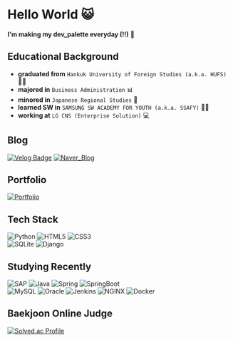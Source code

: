 # Hello World 😺
**I'm making my dev_palette everyday (!!)** 🎨

## Educational Background
- **graduated from** `Hankuk University of Foreign Studies (a.k.a. HUFS)` 👨‍🎓
- **majored in** `Business Administration` 📊
- **minored in** `Japanese Regional Studies` 🎌
- **learned SW in** `SAMSUNG SW ACADEMY FOR YOUTH (a.k.a. SSAFY)` 👨‍💻
- **working at** `LG CNS (Enterprise Solution)` 💻

## Blog
[![Velog Badge](https://img.shields.io/badge/Tech_Blog-C71A36?style=flat&logo=ApacheMaven&logoColor=white)](https://velog.io/@hong267)
[![Naver_Blog](http://img.shields.io/badge/Travel_Blog-03C75A?style=flat-square&logo=Naver&logoColor=white)](https://blog.naver.com/hong267)

## Portfolio
[![Portfolio](https://img.shields.io/badge/Portfolio-00A98F?style=flat&logo=About.me&logoColor=white)](https://www.notion.so/Portfolio-634ad220664149cba31209756a63de65)

## Tech Stack
![Python](https://img.shields.io/badge/Python-3766AB?style=flat-square&logo=Python&logoColor=white)
![HTML5](https://img.shields.io/badge/HTML5-E34F26?style=flat-square&logo=HTML5&logoColor=white)
![CSS3](https://img.shields.io/badge/CSS3-1527B6?style=flat-square&logo=CSS3&logoColor=white)  
![SQLite](https://img.shields.io/badge/SQLite-003B57?style=flat-square&logo=SQLite&logoColor=white) 
![Django](https://img.shields.io/badge/Django-092E90?style=flat-square&logo=Django&logoColor=white)

## Studying Recently
![SAP](https://img.shields.io/badge/SAP-0FAAFF?style=flat-square&logo=SAP&logoColor=white)
![Java](https://img.shields.io/badge/Java-007396?style=flat-square&logo=Java&logoColor=white)
![Spring](https://img.shields.io/badge/Spring-6DB33F?style=flat-square&logo=Spring&logoColor=white)
![SpringBoot](https://img.shields.io/badge/SpringBoot-6DB33F?style=flat-square&logo=SpringBoot&logoColor=white)  
![MySQL](https://img.shields.io/badge/MySQL-4479A1?style=flat-square&logo=MySQL&logoColor=white)
![Oracle](https://img.shields.io/badge/Oracle-F80000?style=flat-square&logo=Oracle&logoColor=white)
![Jenkins](https://img.shields.io/badge/Jenkins-D24939?style=flat-square&logo=Jenkins&logoColor=white)
![NGINX](https://img.shields.io/badge/NGINX-009639?style=flat-square&logo=NGINX&logoColor=white)
![Docker](https://img.shields.io/badge/Docker-2496ED?style=flat-square&logo=Docker&logoColor=white)

## Baekjoon Online Judge
[![Solved.ac Profile](http://mazassumnida.wtf/api/v2/generate_badge?boj=hong267)](https://solved.ac/hong267/)

<!--
**hongjungkimm/hongjungkimm** is a ✨ _special_ ✨ repository because its `README.md` (this file) appears on your GitHub profile.

Here are some ideas to get you started:

- 🔭 I’m currently working on ...
- 🌱 I’m currently learning ...
- 👯 I’m looking to collaborate on ...
- 🤔 I’m looking for help with ...
- 💬 Ask me about ...
- 📫 How to reach me: ...
- 😄 Pronouns: ...
- ⚡ Fun fact: ...
-->
